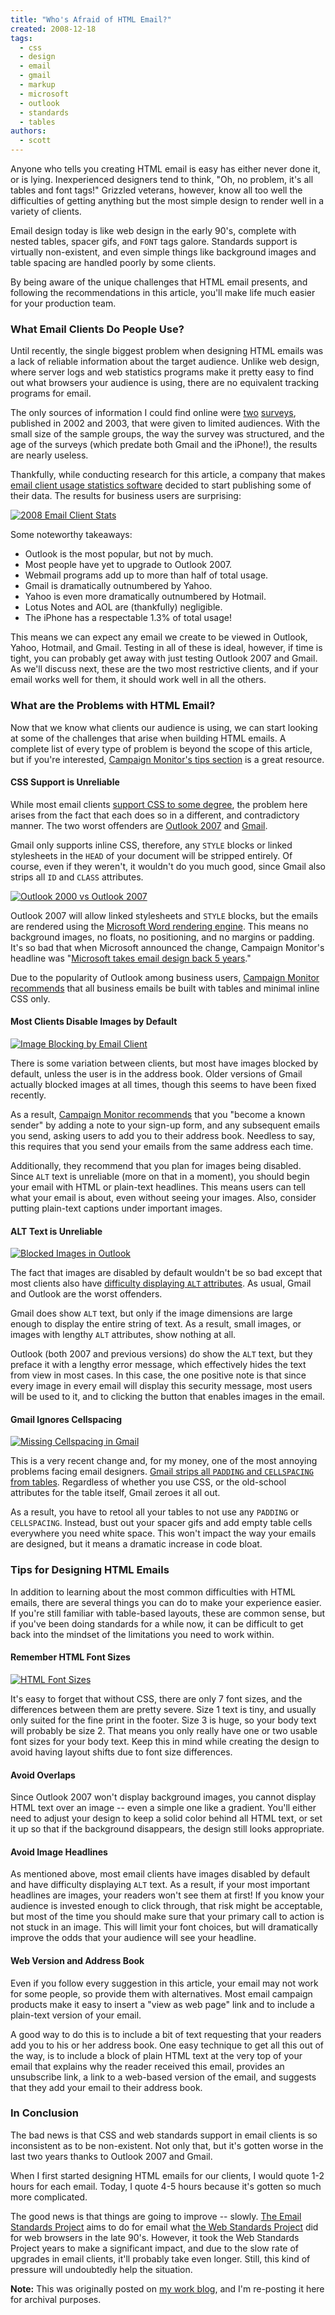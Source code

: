 ```yaml
---
title: "Who's Afraid of HTML Email?"
created: 2008-12-18
tags:
  - css
  - design
  - email
  - gmail
  - markup
  - microsoft
  - outlook
  - standards
  - tables
authors:
  - scott
---
```


Anyone who tells you creating HTML email is easy has either never done it, or is lying. Inexperienced designers tend to think, "Oh, no problem, it's all tables and font tags!" Grizzled veterans, however, know all too well the difficulties of getting anything but the most simple design to render well in a variety of clients.

Email design today is like web design in the early 90's, complete with nested tables, spacer gifs, and `FONT` tags galore. Standards support is virtually non-existent, and even simple things like background images and table spacing are handled poorly by some clients.

By being aware of the unique challenges that HTML email presents, and following the recommendations in this article, you'll make life much easier for your production team.

### What Email Clients Do People Use?

Until recently, the single biggest problem when designing HTML emails was a lack of reliable information about the target audience. Unlike web design, where server logs and web statistics programs make it pretty easy to find out what browsers your audience is using, there are no equivalent tracking programs for email.

The only sources of information I could find online were [two](http://www.clickz.com/1428551) [surveys](http://www.wilsonweb.com/wmt8/email_format_preferences.htm), published in 2002 and 2003, that were given to limited audiences. With the small size of the sample groups, the way the survey was structured, and the age of the surveys (which predate both Gmail and the iPhone!), the results are nearly useless.

Thankfully, while conducting research for this article, a company that makes [email client usage statistics software](http://fingerprintapp.com/email-client-stats) decided to start publishing some of their data. The results for business users are surprising:

[![2008 Email Client Stats](/images/3100559043_f2ec61591a.jpg)](http://fingerprintapp.com/email-client-stats)

Some noteworthy takeaways:

- Outlook is the most popular, but not by much.
- Most people have yet to upgrade to Outlook 2007.
- Webmail programs add up to more than half of total usage.
- Gmail is dramatically outnumbered by Yahoo.
- Yahoo is even more dramatically outnumbered by Hotmail.
- Lotus Notes and AOL are (thankfully) negligible.
- The iPhone has a respectable 1.3% of total usage!

This means we can expect any email we create to be viewed in Outlook, Yahoo, Hotmail, and Gmail. Testing in all of these is ideal, however, if time is tight, you can probably get away with just testing Outlook 2007 and Gmail. As we'll discuss next, these are the two most restrictive clients, and if your email works well for them, it should work well in all the others.

### What are the Problems with HTML Email?

Now that we know what clients our audience is using, we can start looking at some of the challenges that arise when building HTML emails. A complete list of every type of problem is beyond the scope of this article, but if you're interested, [Campaign Monitor's tips section](http://www.campaignmonitor.com/resources/) is a great resource.

#### CSS Support is Unreliable

While most email clients [support CSS to some degree](http://www.campaignmonitor.com/css/), the problem here arises from the fact that each does so in a different, and contradictory manner. The two worst offenders are [Outlook 2007](http://www.email-standards.org/clients/microsoft-outlook-2007/) and [Gmail](http://www.email-standards.org/clients/gmail/).

Gmail only supports inline CSS, therefore, any `STYLE` blocks or linked stylesheets in the `HEAD` of your document will be stripped entirely. Of course, even if they weren't, it wouldn't do you much good, since Gmail also strips all `ID` and `CLASS` attributes.

[![Outlook 2000 vs Outlook 2007](/images/3100224711_4821897552.jpg)](http://www.flickr.com/photos/spaceninja/3100224711/)

Outlook 2007 will allow linked stylesheets and `STYLE` blocks, but the emails are rendered using the [Microsoft Word rendering engine](http://www.campaignmonitor.com/blog/post/2396/the-truth-behind-the-outlook-2007-change-and-what-you-can-do-about-it/). This means no background images, no floats, no positioning, and no margins or padding. It's so bad that when Microsoft announced the change, Campaign Monitor's headline was "[Microsoft takes email design back 5 years](http://www.campaignmonitor.com/blog/post/2393/microsoft-takes-email-design-b/)."

Due to the popularity of Outlook among business users, [Campaign Monitor recommends](http://www.campaignmonitor.com/blog/post/2533/a-guide-to-css-support-in-emai-2/) that all business emails be built with tables and minimal inline CSS only.

#### Most Clients Disable Images by Default

[![Image Blocking by Email Client](/images/3100224675_a9a9c3744c_m.jpg)](http://www.flickr.com/photos/spaceninja/3100224675/)

There is some variation between clients, but most have images blocked by default, unless the user is in the address book. Older versions of Gmail actually blocked images at all times, though this seems to have been fixed recently.

As a result, [Campaign Monitor recommends](http://www.campaignmonitor.com/resources/entry/677/image-blocking-in-email-clients/) that you "become a known sender" by adding a note to your sign-up form, and any subsequent emails you send, asking users to add you to their address book. Needless to say, this requires that you send your emails from the same address each time.

Additionally, they recommend that you plan for images being disabled. Since `ALT` text is unreliable (more on that in a moment), you should begin your email with HTML or plain-text headlines. This means users can tell what your email is about, even without seeing your images. Also, consider putting plain-text captions under important images.

#### ALT Text is Unreliable

[![Blocked Images in Outlook](/images/3100224563_e8d2592eb1_m.jpg)](http://www.flickr.com/photos/spaceninja/3100224563/)

The fact that images are disabled by default wouldn't be so bad except that most clients also have [difficulty displaying `ALT` attributes](http://www.campaignmonitor.com/resources/entry/676/how-do-alt-attributes-appear-in-email/). As usual, Gmail and Outlook are the worst offenders.

Gmail does show `ALT` text, but only if the image dimensions are large enough to display the entire string of text. As a result, small images, or images with lengthy `ALT` attributes, show nothing at all.

Outlook (both 2007 and previous versions) do show the `ALT` text, but they preface it with a lengthy error message, which effectively hides the text from view in most cases. In this case, the one positive note is that since every image in every email will display this security message, most users will be used to it, and to clicking the button that enables images in the email.

#### Gmail Ignores Cellspacing

[![Missing Cellspacing in Gmail](/images/3101061302_9463ca8690_m.jpg)](http://www.flickr.com/photos/spaceninja/3101061302/)

This is a very recent change and, for my money, one of the most annoying problems facing email designers. [Gmail strips all `PADDING` and `CELLSPACING` from tables](http://www.campaignmonitor.com/blog/post/2421/the-varying-landscape-of-gmail-1/). Regardless of whether you use CSS, or the old-school attributes for the table itself, Gmail zeroes it all out.

As a result, you have to retool all your tables to not use any `PADDING` or `CELLSPACING`. Instead, bust out your spacer gifs and add empty table cells everywhere you need white space. This won't impact the way your emails are designed, but it means a dramatic increase in code bloat.

### Tips for Designing HTML Emails

In addition to learning about the most common difficulties with HTML emails, there are several things you can do to make your experience easier. If you're still familiar with table-based layouts, these are common sense, but if you've been doing standards for a while now, it can be difficult to get back into the mindset of the limitations you need to work within.

#### Remember HTML Font Sizes

[![HTML Font Sizes](/images/3101061360_0d9e5b4181_m.jpg)](http://www.flickr.com/photos/spaceninja/3101061360/)

It's easy to forget that without CSS, there are only 7 font sizes, and the differences between them are pretty severe. Size 1 text is tiny, and usually only suited for the fine print in the footer. Size 3 is huge, so your body text will probably be size 2. That means you only really have one or two usable font sizes for your body text. Keep this in mind while creating the design to avoid having layout shifts due to font size differences.

#### Avoid Overlaps

Since Outlook 2007 won't display background images, you cannot display HTML text over an image -- even a simple one like a gradient. You'll either need to adjust your design to keep a solid color behind all HTML text, or set it up so that if the background disappears, the design still looks appropriate.

#### Avoid Image Headlines

As mentioned above, most email clients have images disabled by default and have difficulty displaying `ALT` text. As a result, if your most important headlines are images, your readers won't see them at first! If you know your audience is invested enough to click through, that risk might be acceptable, but most of the time you should make sure that your primary call to action is not stuck in an image. This will limit your font choices, but will dramatically improve the odds that your audience will see your headline.

#### Web Version and Address Book

Even if you follow every suggestion in this article, your email may not work for some people, so provide them with alternatives. Most email campaign products make it easy to insert a "view as web page" link and to include a plain-text version of your email.

A good way to do this is to include a bit of text requesting that your readers add you to his or her address book. One easy technique to get all this out of the way, is to include a block of plain HTML text at the very top of your email that explains why the reader received this email, provides an unsubscribe link, a link to a web-based version of the email, and suggests that they add your email to their address book.

### In Conclusion

The bad news is that CSS and web standards support in email clients is so inconsistent as to be non-existent. Not only that, but it's gotten worse in the last two years thanks to Outlook 2007 and Gmail.

When I first started designing HTML emails for our clients, I would quote 1-2 hours for each email. Today, I quote 4-5 hours because it's gotten so much more complicated.

The good news is that things are going to improve -- slowly. [The Email Standards Project](http://www.email-standards.org/) aims to do for email what [the Web Standards Project](http://www.webstandards.org/) did for web browsers in the late 90's. However, it took the Web Standards Project years to make a significant impact, and due to the slow rate of upgrades in email clients, it'll probably take even longer. Still, this kind of pressure will undoubtedly help the situation.

**Note:** This was originally posted on [my work blog](http://blogs.popart.com/scott-vandehey/), and I'm re-posting it here for archival purposes.
